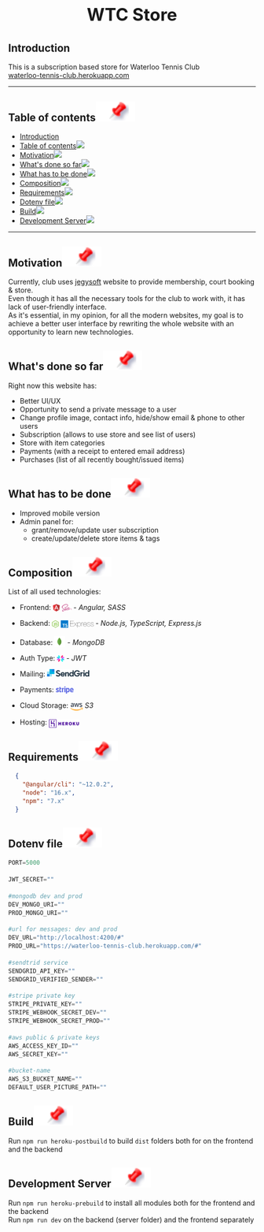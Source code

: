 <h1 align="center" style="display: block; font-size: 2.5em; font-weight: bold; margin-block-start: 1em; margin-block-end: 1em;"><strong>WTC Store</strong></h1>
<!-- Subscription based store for Waterloo Tennis Club -->



## Introduction
This is a subscription based store for Waterloo Tennis Club <br>[waterloo-tennis-club.herokuapp.com](https://waterloo-tennis-club.herokuapp.com/)

---

## Table of contents[![](./docs/img/pin.svg)](#table-of-contents)
- [Introduction](#introduction)
- [Table of contents![](#table-of-contents)](#table-of-contents)
- [Motivation![](#motivation)](#motivation)
- [What's done so far![](#whats-done-so-far)](#whats-done-so-far)
- [What has to be done![](#what-has-to-be-done)](#what-has-to-be-done)
- [Composition![](#composition)](#composition)
- [Requirements![](#requirements)](#requirements)
- [Dotenv file![](#dotenv-file)](#dotenv-file)
- [Build![](#build)](#build)
- [Development Server![](#development-server)](#development-server)

---

## Motivation[![](./docs/img/pin.svg)](#motivation)
Currently, club uses [jegysoft](https://www.jegysoft.com/public/home/readPage.do?id=43&history=clear) website to provide membership, court booking & store.
<br>Even though it has all the necessary tools for the club to work with, it has lack of user-friendly interface. 
<br>As it's essential, in my opinion, for all the modern websites, my goal is to achieve a better user interface by rewriting the whole website with an opportunity to learn new technologies.


## What's done so far[![](./docs/img/pin.svg)](#whats-done-so-far)
Right now this website has:
* Better UI/UX
* Opportunity to send a private message to a user
* Change profile image, contact info, hide/show email & phone to other users
* Subscription (allows to use store and see list of users)
* Store with item categories
* Payments (with a receipt to entered email address)
* Purchases (list of all recently bought/issued items)



## What has to be done[![](./docs/img/pin.svg)](#what-has-to-be-done)
* Improved mobile version
*  Admin panel for: 
   * grant/remove/update user subscription
   * create/update/delete store items & tags


## Composition[![](./docs/img/pin.svg)](#composition)
List of all used technologies: 
* Frontend: <img src="./docs/img/angular.svg" height="15px" style="position: relative; top: 3px;"> <img src="./docs/img/sass.svg" height="15px" style="position: relative; top: 3px;"> - <i>Angular, SASS</i> 
* Backend: <img src="./docs/img/nodejs.svg" height="15px" style="position: relative; top: 4px;"> <img src="./docs/img/typescript.svg" height="15px" style="position: relative; top: 4px;"> <img src="./docs/img/express.svg" height="14px;" style="position: relative; top: 4px;">  - <i>Node.js, TypeScript, Express.js</i>
* Database: <img src="./docs/img/mongodb.svg" height="22px" style="position: relative; top: 4px;"> - <i>MongoDB</i>

* Auth Type: <img src="./docs/img/jwt.svg" height="15px" style="position: relative; top: 3px;"> - <i>JWT</i>
* Mailing: <img src="./docs/img/sendgrid.svg" height="15px">
* Payments: <img src="./docs/img/stripe.svg" height="15px" style="position: relative; top: 3px">
* Cloud Storage: <img src="./docs/img/aws.svg" height="15px" style="position: relative; top: 5px"> <i>S3</i>
* Hosting: <img src="./docs/img/heroku.svg" height="17px" style="position: relative; top: 6px">



## Requirements[![](./docs/img/pin.svg)](#requirements)

```json
  {
    "@angular/cli": "~12.0.2",
    "node": "16.x",
    "npm": "7.x"
  }
```

## Dotenv file[![](./docs/img/pin.svg)](#dotenv-file)

```python
PORT=5000

JWT_SECRET=""

#mongodb dev and prod
DEV_MONGO_URI=""
PROD_MONGO_URI=""

#url for messages: dev and prod
DEV_URL="http://localhost:4200/#"
PROD_URL="https://waterloo-tennis-club.herokuapp.com/#"

#sendtrid service
SENDGRID_API_KEY=""
SENDGRID_VERIFIED_SENDER=""

#stripe private key
STRIPE_PRIVATE_KEY=""
STRIPE_WEBHOOK_SECRET_DEV=""
STRIPE_WEBHOOK_SECRET_PROD=""

#aws public & private keys
AWS_ACCESS_KEY_ID=""
AWS_SECRET_KEY=""

#bucket-name
AWS_S3_BUCKET_NAME=""
DEFAULT_USER_PICTURE_PATH=""
```


## Build[![](./docs/img/pin.svg)](#build)

Run `npm run heroku-postbuild` to build `dist` folders both for on the frontend and the backend

## Development Server[![](./docs/img/pin.svg)](#development-server)
Run `npm run heroku-prebuild` to install all modules both for the frontend and the backend<br>
Run `npm run dev` on the backend (server folder) and the frontend separately 


